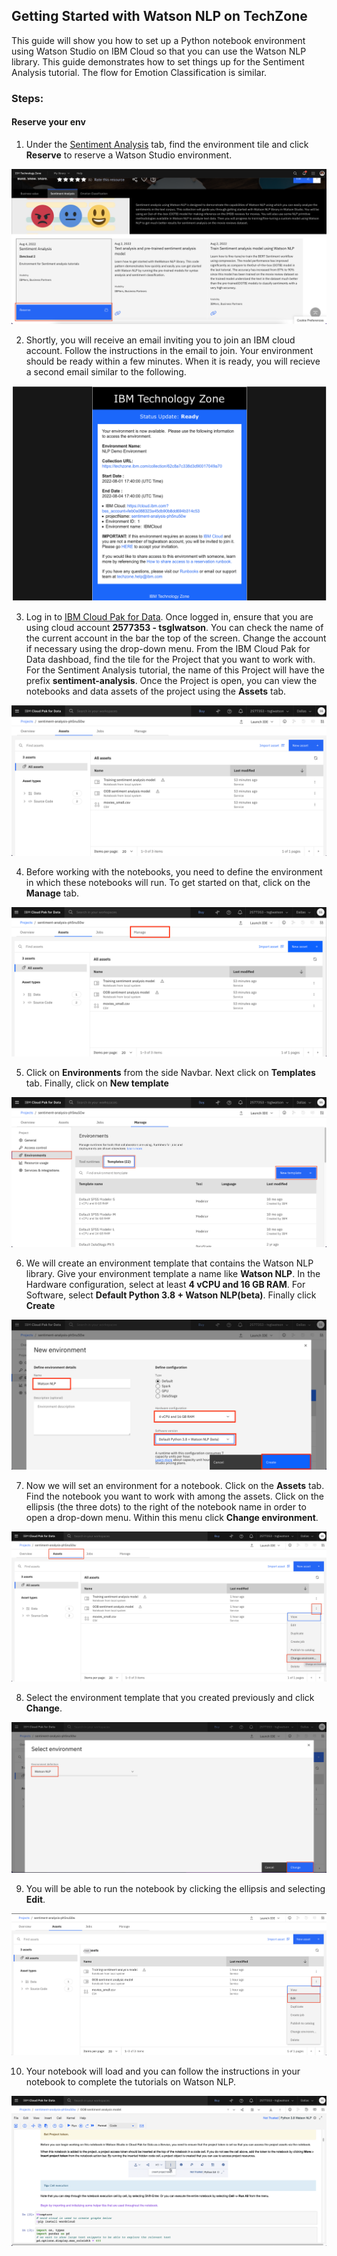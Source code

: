 ## Getting Started with Watson NLP on TechZone

This guide will show you how to set up a Python notebook environment using Watson Studio on IBM Cloud so that you can use the Watson NLP library.  This guide demonstrates how to set things up for the Sentiment Analysis tutorial.  The flow for Emotion Classification is similar.

### Steps:
#### Reserve your env
1. Under the [Sentiment Analysis](https://techzone.ibm.com/collection/watson-core-nlp#tab-1) tab, find the environment tile and click **Reserve** to reserve a Watson Studio environment.

![reserve](Screenshots/reserve.png)

2. Shortly, you will receive an email inviting you to join an IBM cloud account. Follow the instructions in the email to join.  Your environment should be ready within a few minutes.  When it is ready, you will recieve a second email similar to the following.

![env_details](Screenshots/env_details.png)

3. Log in to [IBM Cloud Pak for Data](https://dataplatform.cloud.ibm.com). Once logged in, ensure that you are using cloud account **2577353 - tsglwatson**. You can check the name of the current account in the bar the top of the screen.  Change the account if necessary using the drop-down menu.  From the IBM Cloud Pak for Data dashboad, find the tile for the Project that you want to work with.  For the Sentiment Analysis tutorial, the name of this Project will have the prefix **sentiment-analysis**.  Once the Project is open, you can view the notebooks and data assets of the project using the **Assets** tab.

![assets](Screenshots/assets.png)

4. Before working with the notebooks, you need to define the environment in which these notebooks will run. To get started on that, click on the **Manage** tab.

![manage_tab](Screenshots/manage_tab.png)

5. Click on **Environments** from the side Navbar. Next click on **Templates** tab. Finally, click on **New template**

![env](Screenshots/env.png)

6. We will create an environment template that contains the Watson NLP library. Give your environment template a name like **Watson NLP**. In the Hardware configuration, select at least **4 vCPU and 16 GB RAM**. For Software, select **Default Python 3.8 + Watson NLP(beta)**. Finally click **Create**

![new_env_settings](Screenshots/new_env_settings.png)

7. Now we will set an environment for a notebook.  Click on the **Assets** tab. Find the notebook you want to work with among the assets.  Click on the ellipsis (the three dots) to the right of the notebook name in order to open a drop-down menu.  Within this menu click **Change environment**.

![change_env](Screenshots/change_env.png)

8. Select the environment template that you created previously and click **Change**.
 
![change](Screenshots/change.png)

9. You will be able to run the notebook by clicking the ellipsis and selecting **Edit**.

![edit](Screenshots/edit.png)

10. Your notebook will load and you can follow the instructions in your notebook to complete the tutorials on Watson NLP.

![loaded](Screenshots/loaded.png)
